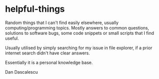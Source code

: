 # helpful-things
Random things that I can't find easily elsewhere, usually computing/programming topics. Mostly answers to common questions, solutions to software bugs, some code snippets or small scripts that I find useful.

Usually utilised by simply searching for my issue in file explorer, if a prior internet search didn't have clear answers.

Essentially it is a personal knowledge base.

Dan Dascalescu
